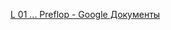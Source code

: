 [L 01 ... Preflop - Google Документы](https://docs.google.com/document/d/140hgIZJ3ve32ZwDfMaSAm0T21i489uLihz-34gMism8/edit?tab=t.0)

